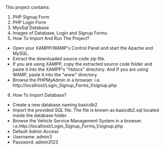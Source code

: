This project contains:
1. PHP Signup Form
2. PHP Login Form
3. MysSql Database
4. Images of Database, Login and Signup Forms.
5. How To Import And Run The Project?
- Open your XAMPP/WAMP's Control Panel and start the Apache and MySQL.
- Extract the downloaded source code zip file.
- If you are using XAMPP, copy the extracted source code folder and paste it into the XAMPP's "htdocs" directory. And If you are using WAMP, paste it into the "www" directory.
- Browse the PHPMyAdmin in a browser. i.e. http://localhost/Login_Signup_Forms_1/signup.php
6. How To Import Database?
- Create a new database naming basicdb2
- Import the provided SQL file. The file is known as basicdb2.sql located inside the database folder.
- Browse the Vehicle Service Management System in a browser. i.e.http://localhost/Login_Signup_Forms_1/signup.php
- Default Admin Access
- Username: admin3
- Password: admin3123